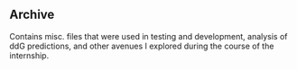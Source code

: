 ## Archive
Contains misc. files that were used in testing and development, analysis of ddG predictions, and other avenues I explored during the course of the internship.
